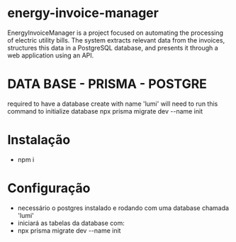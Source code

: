 # energy-invoice-manager
EnergyInvoiceManager is a project focused on automating the processing of electric utility bills. The system extracts relevant data from the invoices, structures this data in a PostgreSQL database, and presents it through a web application using an API.

# DATA BASE - PRISMA - POSTGRE
required to have a database create with name 'lumi'
will need to run this command to initialize database
npx prisma migrate dev --name init


# Instalação
- npm i

# Configuração
- necessário o postgres instalado e rodando com uma database chamada 'lumi'
- iniciará as tabelas da database com:
- npx prisma migrate dev --name init
